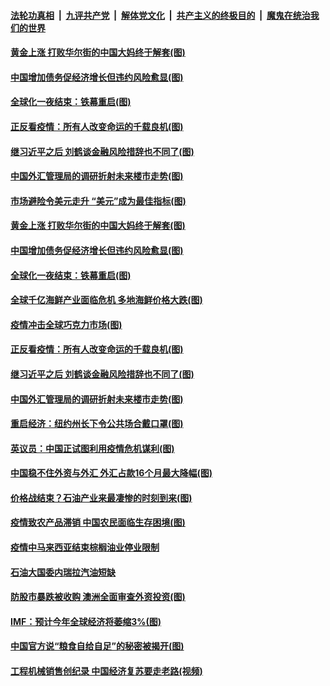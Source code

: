 ####  [法轮功真相](../../../../basic/blob/master/README.md?t=04170101) &nbsp;|&nbsp; [九评共产党](../../../../9ping.md/blob/master/README.md?t=04170101) &nbsp;|&nbsp; [解体党文化](../../../../jtdwh.md/blob/master/README.md?t=04170101)  &nbsp;|&nbsp; [共产主义的终极目的](../../../../gczydzjmd.md/blob/master/README.md?t=04170101) &nbsp;|&nbsp; [魔鬼在统治我们的世界](../../../../mgztzwmdsj.md/blob/master/README.md?t=04170101) 

#### [黄金上涨 打败华尔街的中国大妈终于解套(图)](../pages/p5/930026.md?t=04170101) 

#### [中国增加债务促经济增长但违约风险愈显(图)](../pages/p5/930011.md?t=04170101) 

#### [全球化一夜结束：铁幕重启(图)](../pages/p5/929972.md?t=04170101) 

#### [正反看疫情：所有人改变命运的千载良机(图)](../pages/p5/929969.md?t=04170101) 

#### [继习近平之后 刘鹤谈金融风险措辞也不同了(图)](../pages/p5/929950.md?t=04170101) 

#### [中国外汇管理局的调研折射未来楼市走势(图)](../pages/p5/929939.md?t=04170101) 

#### [市场避险令美元走升 “美元”成为最佳指标(图)](../pages/p5/930027.md?t=04170101) 

#### [黄金上涨 打败华尔街的中国大妈终于解套(图)](../pages/p5/930026.md?t=04170101) 

#### [中国增加债务促经济增长但违约风险愈显(图)](../pages/p5/930011.md?t=04170101) 

#### [全球化一夜结束：铁幕重启(图)](../pages/p5/929972.md?t=04170101) 

#### [全球千亿海鲜产业面临危机 多地海鲜价格大跌(图)](../pages/p5/930015.md?t=04170101) 

#### [疫情冲击全球巧克力市场(图)](../pages/p5/930013.md?t=04170101) 

#### [正反看疫情：所有人改变命运的千载良机(图)](../pages/p5/929969.md?t=04170101) 

#### [继习近平之后 刘鹤谈金融风险措辞也不同了(图)](../pages/p5/929950.md?t=04170101) 

#### [中国外汇管理局的调研折射未来楼市走势(图)](../pages/p5/929939.md?t=04170101) 

#### [重启经济：纽约州长下令公共场合戴口罩(图)](../pages/p5/929967.md?t=04170101) 

#### [英议员：中国正试图利用疫情危机谋利(图)](../pages/p5/929965.md?t=04170101) 

#### [中国稳不住外资与外汇 外汇占款16个月最大降幅(图)](../pages/p5/929930.md?t=04170101) 

#### [价格战结束？石油产业来最凄惨的时刻到来(图)](../pages/p5/929921.md?t=04170101) 

#### [疫情致农产品滞销 中国农民面临生存困境(图)](../pages/p5/929907.md?t=04170101) 

#### [疫情中马来西亚结束棕榈油业停业限制](../pages/p5/929906.md?t=04170101) 

#### [石油大国委内瑞拉汽油短缺](../pages/p5/929905.md?t=04170101) 

#### [防股市暴跌被收购 澳洲全面审查外资投资(图)](../pages/p5/929880.md?t=04170101) 

#### [IMF：预计今年全球经济将萎缩3%(图)](../pages/p5/929879.md?t=04170101) 

#### [中国官方说“粮食自给自足”的秘密被揭开(图)](../pages/p5/929825.md?t=04170101) 

#### [工程机械销售创纪录 中国经济复苏要走老路(视频)](../pages/p5/929815.md?t=04170101) 


